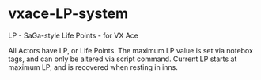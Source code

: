 # vxace-LP-system
LP - SaGa-style Life Points - for VX Ace

All Actors have LP, or Life Points. The maximum LP value is set via notebox tags, and can only be altered via script command. Current LP starts at maximum LP, and is recovered when resting in inns.
